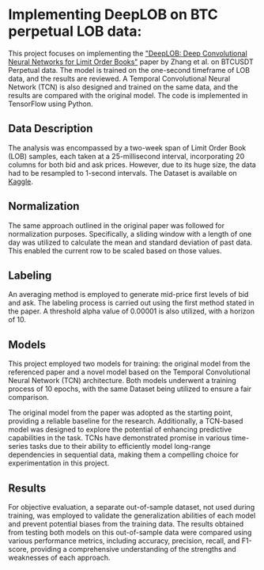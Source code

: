# Implementing DeepLOB on BTC perpetual LOB data:
This project focuses on implementing the ["DeepLOB: Deep Convolutional Neural Networks for Limit Order Books"](https://arxiv.org/abs/1808.03668) paper by Zhang et al. on BTCUSDT Perpetual data. The model is trained on the one-second timeframe of LOB data, and the results are reviewed. A Temporal Convolutional Neural Network (TCN) is also designed and trained on the same data, and the results are compared with the original model. The code is implemented in TensorFlow using Python.

## Data Description
The analysis was encompassed by a two-week span of Limit Order Book (LOB) samples, each taken at a 25-millisecond interval, incorporating 20 columns for both bid and ask prices. However, due to its huge size, the data had to be resampled to 1-second intervals. The Dataset is available on [Kaggle](https://www.kaggle.com/datasets/siavashraz/bitcoin-perpetualbtcusdtp-limit-order-book-data).
## Normalization
The same approach outlined in the original paper was followed for normalization purposes. Specifically, a sliding window with a length of one day was utilized to calculate the mean and standard deviation of past data. This enabled the current row to be scaled based on those values.
## Labeling
An averaging method is employed to generate mid-price first levels of bid and ask. The labeling process is carried out using the first method stated in the paper. A threshold alpha value of 0.00001 is also utilized, with a horizon of 10.
## Models
This project employed two models for training: the original model from the referenced paper and a novel model based on the Temporal Convolutional Neural Network (TCN) architecture. Both models underwent a training process of 10 epochs, with the same Dataset being utilized to ensure a fair comparison.

The original model from the paper was adopted as the starting point, providing a reliable baseline for the research. Additionally, a TCN-based model was designed to explore the potential of enhancing predictive capabilities in the task. TCNs have demonstrated promise in various time-series tasks due to their ability to efficiently model long-range dependencies in sequential data, making them a compelling choice for experimentation in this project.

## Results


For objective evaluation, a separate out-of-sample dataset, not used during training, was employed to validate the generalization abilities of each model and prevent potential biases from the training data. The results obtained from testing both models on this out-of-sample data were compared using various performance metrics, including accuracy, precision, recall, and F1-score, providing a comprehensive understanding of the strengths and weaknesses of each approach.
